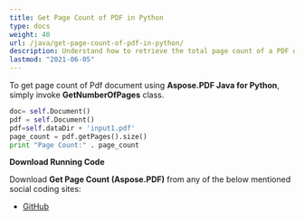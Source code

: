 ```yaml
---
title: Get Page Count of PDF in Python
type: docs
weight: 40
url: /java/get-page-count-of-pdf-in-python/
description: Understand how to retrieve the total page count of a PDF document in Python using Aspose.PDF for accurate document analysis.
lastmod: "2021-06-05"
---
```


To get page count of Pdf document using **Aspose.PDF Java for Python**, simply invoke **GetNumberOfPages** class.

```Python
doc= self.Document()
pdf = self.Document()
pdf=self.dataDir + 'input1.pdf'
page_count = pdf.getPages().size()
print "Page Count:" . page_count

```

**Download Running Code**

Download **Get Page Count (Aspose.PDF)** from any of the below mentioned social coding sites:

- [GitHub](https://github.com/aspose-pdf/Aspose.PDF-for-Java/blob/master/Plugins/Aspose_Pdf_Java_for_Python/test/WorkingWithPages/GetNumberOfPages/GetNumberOfPages.py)

